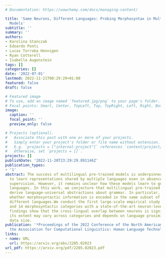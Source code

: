 ```yaml
---
# Documentation: https://wowchemy.com/docs/managing-content/

title: 'Same Neurons, Different Languages: Probing Morphosyntax in Multilingual Pre-trained
  Models'
subtitle: ''
summary: ''
authors:
- Karolina Stańczak
- Edoardo Ponti
- Lucas Torroba Hennigen
- Ryan Cotterell
- Isabelle Augenstein
tags: []
categories: []
date: '2022-07-01'
lastmod: 2022-11-21T00:29:29+01:00
featured: false
draft: false

# Featured image
# To use, add an image named `featured.jpg/png` to your page's folder.
# Focal points: Smart, Center, TopLeft, Top, TopRight, Left, Right, BottomLeft, Bottom, BottomRight.
image:
  caption: ''
  focal_point: ''
  preview_only: false

# Projects (optional).
#   Associate this post with one or more of your projects.
#   Simply enter your project's folder or file name without extension.
#   E.g. `projects = ["internal-project"]` references `content/project/deep-learning/index.md`.
#   Otherwise, set `projects = []`.
projects: []
publishDate: '2022-11-20T23:29:29.891146Z'
publication_types:
- '1'
abstract: The success of multilingual pre-trained models is underpinned by their ability
  to learn representations shared by multiple languages even in absence of any explicit
  supervision. However, it remains unclear how these models learn to generalise across
  languages. In this work, we conjecture that multilingual pre-trained models can
  derive language-universal abstractions about grammar. In particular, we investigate
  whether morphosyntactic information is encoded in the same subset of neurons in
  different languages.We conduct the first large-scale empirical study over 43 languages
  and 14 morphosyntactic categories with a state-of-the-art neuron-level probe. Our
  findings show that the cross-lingual overlap between neurons is significant, but
  its extent may vary across categories and depends on language proximity and pre-training
  data size.
publication: '*Proceedings of the 2022 Conference of the North American Chapter of
  the Association for Computational Linguistics: Human Language Technologies*'
links:
- name: URL
  url: https://arxiv.org/abs/2205.02023
url_pdf: https://arxiv.org/pdf/2205.02023.pdf
---
```


